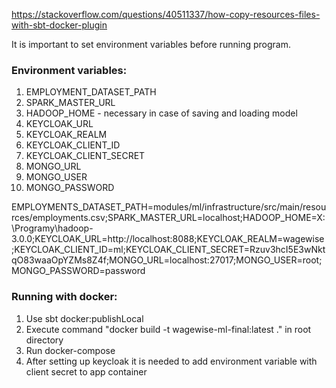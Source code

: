 https://stackoverflow.com/questions/40511337/how-copy-resources-files-with-sbt-docker-plugin

It is important to set environment variables before running program.

### Environment variables:
1. EMPLOYMENT_DATASET_PATH
2. SPARK_MASTER_URL
3. HADOOP_HOME - necessary in case of saving and loading model
4. KEYCLOAK_URL
5. KEYCLOAK_REALM
6. KEYCLOAK_CLIENT_ID
7. KEYCLOAK_CLIENT_SECRET
8. MONGO_URL
9. MONGO_USER
10. MONGO_PASSWORD

EMPLOYMENTS_DATASET_PATH=modules/ml/infrastructure/src/main/resources/employments.csv;SPARK_MASTER_URL=localhost;HADOOP_HOME=X:\Programy\hadoop-3.0.0;KEYCLOAK_URL=http://localhost:8088;KEYCLOAK_REALM=wagewise;KEYCLOAK_CLIENT_ID=ml;KEYCLOAK_CLIENT_SECRET=Rzuv3hcI5E3wNktqO83waaOpYZMs8Z4f;MONGO_URL=localhost:27017;MONGO_USER=root;MONGO_PASSWORD=password
### Running with docker:
1. Use sbt docker:publishLocal
2. Execute command "docker build -t wagewise-ml-final:latest ." in root directory
3. Run docker-compose
4. After setting up keycloak it is needed to add environment variable with client secret to app container
